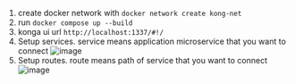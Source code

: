 1. create docker network with `docker network create kong-net`
2. run `docker compose up --build`
3. konga ui url `http://localhost:1337/#!/`
4. Setup services. service means application microservice that you want to connect
![image](https://github.com/user-attachments/assets/41638c06-8350-4a80-b537-e7ae8966f586)
5. Setup routes. route means path of service that you want to connect
   ![image](https://github.com/user-attachments/assets/46aabe8a-2f13-4da7-98e9-5237685ddada)
